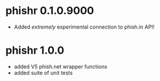 # phishr 0.1.0.9000

* Added _extremely_ experimental connection to phish.in API!

# phishr 1.0.0 

* added V5 phish.net wrapper functions
* added suite of unit tests

